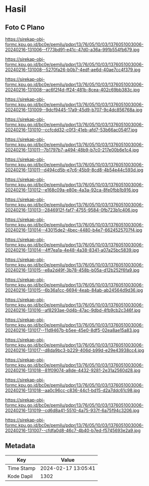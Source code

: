 # Hasil

## Foto C Plano

https://sirekap-obj-formc.kpu.go.id/bc0e/pemilu/pdpr/13/76/05/10/03/1376051003006-20240216-131006--f773bd91-e41c-47d0-a36a-991b554fb679.jpg

https://sirekap-obj-formc.kpu.go.id/bc0e/pemilu/pdpr/13/76/05/10/03/1376051003006-20240216-131008--5270fa26-b0b7-4edf-ae6d-40ae7cc4f379.jpg

https://sirekap-obj-formc.kpu.go.id/bc0e/pemilu/pdpr/13/76/05/10/03/1376051003006-20240216-131008--ac6f2f4d-ff24-481b-8cea-402c69bb383c.jpg

https://sirekap-obj-formc.kpu.go.id/bc0e/pemilu/pdpr/13/76/05/10/03/1376051003006-20240216-131009--9dcf9445-17a9-45d9-b707-9c4dc856768a.jpg

https://sirekap-obj-formc.kpu.go.id/bc0e/pemilu/pdpr/13/76/05/10/03/1376051003006-20240216-131010--ccfcdd32-c0f3-41eb-afd7-53b66ac054f7.jpg

https://sirekap-obj-formc.kpu.go.id/bc0e/pemilu/pdpr/13/76/05/10/03/1376051003006-20240216-131011--7b1797b7-a494-48b9-b7c0-217e00b6e1c4.jpg

https://sirekap-obj-formc.kpu.go.id/bc0e/pemilu/pdpr/13/76/05/10/03/1376051003006-20240216-131011--d494cd5b-e7c6-45b9-8cd8-4b54e44c593d.jpg

https://sirekap-obj-formc.kpu.go.id/bc0e/pemilu/pdpr/13/76/05/10/03/1376051003006-20240216-131012--e168c09a-e80e-4a3a-92ca-8fe0fbb1b916.jpg

https://sirekap-obj-formc.kpu.go.id/bc0e/pemilu/pdpr/13/76/05/10/03/1376051003006-20240216-131013--2846912f-faf7-4755-9584-0fb723b1c406.jpg

https://sirekap-obj-formc.kpu.go.id/bc0e/pemilu/pdpr/13/76/05/10/03/1376051003006-20240216-131014--43015de2-4bec-4480-b4e7-6624525707f4.jpg

https://sirekap-obj-formc.kpu.go.id/bc0e/pemilu/pdpr/13/76/05/10/03/1376051003006-20240216-131014--4ff7ea1a-4e48-4a38-8341-a07a25bc5839.jpg

https://sirekap-obj-formc.kpu.go.id/bc0e/pemilu/pdpr/13/76/05/10/03/1376051003006-20240216-131015--e8a2d49f-3b78-458b-b05a-d12b252f6fa9.jpg

https://sirekap-obj-formc.kpu.go.id/bc0e/pemilu/pdpr/13/76/05/10/03/1376051003006-20240216-131015--6b36a1cc-6694-4eab-84ab-ab24564d9d36.jpg

https://sirekap-obj-formc.kpu.go.id/bc0e/pemilu/pdpr/13/76/05/10/03/1376051003006-20240216-131016--af8293ae-0d4b-47ac-9dbd-4fb9cb2c346f.jpg

https://sirekap-obj-formc.kpu.go.id/bc0e/pemilu/pdpr/13/76/05/10/03/1376051003006-20240216-131017--11d9467b-b5ee-45e0-8df5-02ea8ae15a83.jpg

https://sirekap-obj-formc.kpu.go.id/bc0e/pemilu/pdpr/13/76/05/10/03/1376051003006-20240216-131017--d8da9bc3-b229-406d-b99d-e29e43938cc4.jpg

https://sirekap-obj-formc.kpu.go.id/bc0e/pemilu/pdpr/13/76/05/10/03/1376051003006-20240216-131018--81f09074-a8de-4432-9281-2e31a2560d28.jpg

https://sirekap-obj-formc.kpu.go.id/bc0e/pemilu/pdpr/13/76/05/10/03/1376051003006-20240216-131018--aa0c96cc-c836-44c1-bd15-d2a7ddc61c98.jpg

https://sirekap-obj-formc.kpu.go.id/bc0e/pemilu/pdpr/13/76/05/10/03/1376051003006-20240216-131019--cd6d8a41-5510-4a75-937f-6a75f94c3206.jpg

https://sirekap-obj-formc.kpu.go.id/bc0e/pemilu/pdpr/13/76/05/10/03/1376051003006-20240216-131007--cfdfa0d8-46c7-4b40-b7ed-f5745693e2a9.jpg


## Metadata

| Key        | Value               |
| ---------- | ------------------- |
| Time Stamp | 2024-02-17 13:05:41 |
| Kode Dapil | 1302                |



